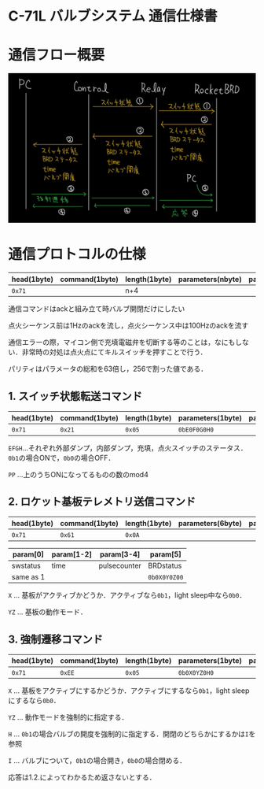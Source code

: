 # C-71L バルブシステム 通信仕様書

# 通信フロー概要

![](figures/serialCom.jpg)

# 通信プロトコルの仕様
| head(1byte) | command(1byte) | length(1byte)    | parameters(nbyte) | parity(1byte) |
|-------------|----------------|------------------|-------------------|---------------|
| `0x71`      |                | n+4              |                   |               |

通信コマンドはackと組み立て時バルブ開閉だけにしたい

点火シーケンス前は1Hzのackを流し，点火シーケンス中は100Hzのackを流す

通信エラーの際，マイコン側で充填電磁弁を切断する等のことは，なにもしない．非常時の対処は点火点にてキルスイッチを押すことで行う．

パリティはパラメータの総和を63倍し，256で割った値である．

## 1. スイッチ状態転送コマンド
| head(1byte) | command(1byte) | length(1byte)    | parameters(1byte) | parity(1byte) |
|-------------|----------------|------------------|-------------------|---------------|
| `0x71`      | `0x21`         | `0x05`           |  `0bE0F0G0H0`     |               |

`EFGH`...それぞれ外部ダンプ，内部ダンプ，充填，点火スイッチのステータス．`0b1`の場合ONで，`0b0`の場合OFF．

`PP` ...上のうちONになってるものの数のmod4

## 2. ロケット基板テレメトリ送信コマンド
| head(1byte) | command(1byte) | length(1byte)    | parameters(6byte) | parity(1byte) |
|-------------|----------------|------------------|-------------------|---------------|
| `0x71`      | `0x61`         | `0x0A`           |                   |               |

| param[0]    | param[1-2]  | param[3-4]     | param[5]         |
|-------------|-------------|----------------|------------------|
| swstatus    | time        | pulsecounter   | BRDstatus        |
| same as 1   |             |                | `0b0X0Y0Z00`     |

`X` ... 基板がアクティブかどうか．アクティブなら`0b1`，light sleep中なら`0b0`．

`YZ` ... 基板の動作モード．

## 3. 強制遷移コマンド
| head(1byte) | command(1byte) | length(1byte)    | parameters(1byte) | parity(1byte) |
|-------------|----------------|------------------|-------------------|---------------|
| `0x71`      | `0xEE`         | `0x05`           |  `0b0X0YZ0H0`     |               |

`X` ... 基板をアクティブにするかどうか．アクティブにするなら`0b1`，light sleepにするなら`0b0`．

`YZ` ... 動作モードを強制的に指定する．

`H` ... `0b1`の場合バルブの開度を強制的に指定する．開閉のどちらかにするかは`I`を参照

`I` ... バルブについて，`0b1`の場合開き，`0b0`の場合閉める．

応答は1.2.によってわかるため返さないとする．
